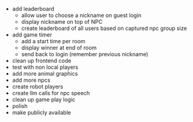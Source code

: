 - add leaderboard
    - allow user to choose a nickname on guest login
    - display nickname on top of NPC
    - create leaderboard of all users based on captured npc group size
- add game timer
    - add a start time per room
    - display winner at end of room
    - send back to login (remember previous nickname)
- clean up frontend code
- test with non local players
- add more animal graphics
- add more npcs
- create robot players
- create llm calls for npc speech
- clean up game play logic
- polish
- make publicly available